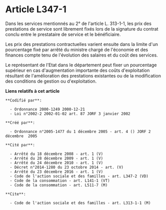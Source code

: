 # Article L347-1

Dans les services mentionnés au 2° de l'article L. 313-1-1, les prix des prestations de service sont librement fixés lors de
la signature du contrat conclu entre le prestataire de service et le bénéficiaire.

Les prix des prestations contractuelles varient ensuite dans la limite d'un pourcentage fixé par arrêté du ministre chargé de
l'économie et des finances compte tenu de l'évolution des salaires et du coût des services.

Le représentant de l'Etat dans le département peut fixer un pourcentage supérieur en cas d'augmentation importante des coûts
d'exploitation résultant de l'amélioration des prestations existantes ou de la modification des conditions de gestion ou
d'exploitation.

**Liens relatifs à cet article**

	**Codifié par**:

	  - Ordonnance 2000-1249 2000-12-21
	  - Loi n°2002-2 2002-01-02 art. 87 JORF 3 janvier 2002

	**Créé par**:

	  - Ordonnance n°2005-1477 du 1 décembre 2005 - art. 4 () JORF 2 décembre  2005

	**Cité par**:

	  - Arrêté du 18 décembre 2008 - art. 1 (V)
	  - Arrêté du 28 décembre 2009 - art. 1 (V)
	  - Arrêté du 24 décembre 2010 - art. 1 (V)
	  - Décret n°2014-1280 du 23 octobre 2014 - art. (V)
	  - Arrêté du 23 décembre 2016 - art. 1 (V)
	  - Code de l'action sociale et des familles - art. L347-2 (VD)
	  - Code de la consommation - art. L141-1 (VT)
	  - Code de la consommation - art. L511-7 (M)

	**Cite**:

	  - Code de l'action sociale et des familles - art. L313-1-1 (M)
